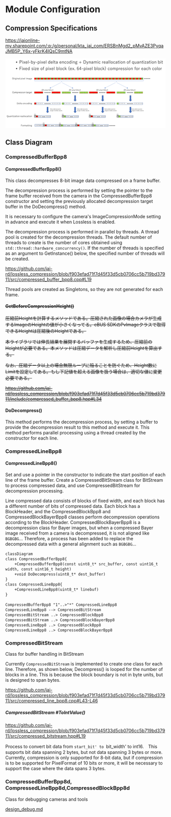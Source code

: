 

# Module Configuration

## Compression Specifications

https://jaionline-my.sharepoint.com/:p:/g/personal/kta_jai_com/ERSBnMgd2_pMvAZE3PyqaJMB5P_Y6x-yFkrK4IQsC9mtNA

![image-20220427185854483](images/image-20220427185854483.png)

## Class Diagram

### CompressedBufferBpp8

#### CompressedBufferBpp8()

This class decompresses 8-bit image data compressed on a frame buffer.

The decompression process is performed by setting the pointer to the frame buffer received from the camera in the CompressedBufferBpp8 constructor and setting the previously allocated decompression target buffer in the DoDecompress() method.

It is necessary to configure the camera's ImageCompressionMode setting in advance and execute it when Lossless is enabled.

The decompression process is performed in parallel by threads. A thread pool is created for the decompression threads. The default number of threads to create is the number of cores obtained using `std::thread::hardware_concurrency()`. If the number of threads is specified as an argument to GetInstance() below, the specified number of threads will be created.

https://github.com/jai-rd/lossless_compression/blob/f903efad71f7d45f33d5cb0706cc5b719bd37911/src/compressed_buffer_bpp8.cpp#L19

Thread pools are created as Singletons, so they are not generated for each frame.
#### ~~GetBeforeCompressionHeight()~~

~~圧縮前Heightを計算するメソッドである。圧縮された画像の場合カメラが生成するImageのHeightの値が小さくなってる。eBUS SDKのPvImageクラスで取得できるHeightは圧縮後のHeightである。~~

~~本ライブラリでは伸長結果を展開するバッファを生成するため、圧縮前のHeightが必要である。本メソッドは圧縮データを解析し圧縮前Heightを算出する。~~

~~なお、圧縮データ以上の場合無限ループに陥ることを防ぐため、Height数にLimitを設定してある。もし下記値を超える画像を扱う場合は、適切な値に変更必要である。~~

~~https://github.com/jai-rd/lossless_compression/blob/f903efad71f7d45f33d5cb0706cc5b719bd37911/include/compressed_buffer_bpp8.hpp#L34~~



#### DoDecompress()

This method performs the decompression process, by setting a buffer to provide the decompression result to this method and execute it.  This method performs parallel processing using a thread created by the constructor for each line.

### CompressedLineBpp8

#### CompressedLineBpp8()

Set and use a pointer in the constructor to indicate the start position of each line of the frame buffer. Create a CompressedBitStream class for BitStream to process compressed data, and use CompressedBitStream for decompression processing. 

Line compressed data consists of blocks of fixed width, and each block has a different number of bits of compressed data. Each block has a BlockHeader, and the CompressedBlockBpp8 and CompressedBlockBayerBpp8 classes perform decompression operations according to the BlockHeader. CompressedBlockBayerBpp8 is a decompression class for Bayer images, but when a compressed Bayer image received from a camera is decompressed, it is not aligned like `BGBGBG`...  Therefore, a process has been added to replace the decompressed data with a general alignment such as `BGBGBG`...


```mermaid
classDiagram
class CompressedBufferBpp8{
	+CompressedBufferBpp8(const uint8_t* src_buffer, const uint16_t width, const uint16_t height)
	+void DoDecompress(uint8_t* dest_buffer)
}
class CompressedLineBpp8{
	+CompressedLineBpp8(uint8_t* linebuf)
}

CompressedBufferBpp8 "1"..>"*" CompressedLineBpp8
CompressedLineBpp8 --> CompressedBitStream
CompressedBitStream ..> CompressedBlockBpp8
CompressedBitStream ..> CompressedBlockBayerBpp8
CompressedLineBpp8 ..> CompressedBlockBpp8
CompressedLineBpp8 ..> CompressedBlockBayerBpp8

```

### CompressedBitStream

Class for buffer handling in BitStream

Currently `CompressedBitStream` is implemented to create one class for each line. Therefore, as shown below, Decompress() is looped for the number of blocks in a line. This is because the block boundary is not in byte units, but is designed to span bytes.

https://github.com/jai-rd/lossless_compression/blob/f903efad71f7d45f33d5cb0706cc5b719bd37911/src/compressed_line_bpp8.cpp#L43-L46

##### CompressedBitStream #ToIntValue()

https://github.com/jai-rd/lossless_compression/blob/f903efad71f7d45f33d5cb0706cc5b719bd37911/src/compressed_bitstream.hpp#L19

Process to convert bit data from `start_bit' to `bit_width' to int16.　This supports bit data spanning 2 bytes, but not data spanning 3 bytes or more. Currently, compression is only supported for 8-bit data, but if compression is to be supported for PixelFormat of 10 bits or more, it will be necessary to support the case where the data spans 3 bytes.

### CompressedBufferBpp8d, CompressedLineBpp8d,CompressedBlockBpp8d

Class for debugging cameras and tools

[design_debug.md](design_debug.md)


